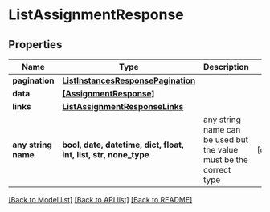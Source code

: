 # ListAssignmentResponse


## Properties
Name | Type | Description | Notes
------------ | ------------- | ------------- | -------------
**pagination** | [**ListInstancesResponsePagination**](ListInstancesResponsePagination.md) |  | 
**data** | [**[AssignmentResponse]**](AssignmentResponse.md) |  | 
**links** | [**ListAssignmentResponseLinks**](ListAssignmentResponseLinks.md) |  | 
**any string name** | **bool, date, datetime, dict, float, int, list, str, none_type** | any string name can be used but the value must be the correct type | [optional]

[[Back to Model list]](../README.md#documentation-for-models) [[Back to API list]](../README.md#documentation-for-api-endpoints) [[Back to README]](../README.md)


